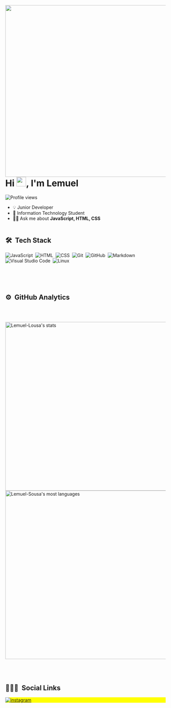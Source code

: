 <img align="right" height="540em"
src="https://raw.githubusercontent.com/gist/lemuel-sousa/4472814e0fcbb3fd45c5a6fef1773b2e/raw/4cac7c1e5cb77d0890a5c971c45378b4fce3feb8/githubcard_lemuel.svg" />

<h1 align="left">Hi <img src="https://raw.githubusercontent.com/kaueMarques/kaueMarques/master/hi.gif" width="30px">, I'm Lemuel </h1>
<p align="left"> <img src="https://komarev.com/ghpvc/?username=lemuel-sousa&color=blue" alt="Profile views" /> </p>

- 💡 Junior Developer
- 💬 Information Technology Student
- 🧑‍💻 Ask me about **JavaScript, HTML, CSS**
<br><br>

## 🛠 &nbsp;Tech Stack

![JavaScript](https://img.shields.io/badge/-JavaScript-05122A?style=flat&logo=javascript)&nbsp;
![HTML](https://img.shields.io/badge/-HTML-05122A?style=flat&logo=HTML5)&nbsp;
![CSS](https://img.shields.io/badge/-CSS-05122A?style=flat&logo=CSS3&logoColor=1572B6)&nbsp;
![Git](https://img.shields.io/badge/-Git-05122A?style=flat&logo=git)&nbsp;
![GitHub](https://img.shields.io/badge/-GitHub-05122A?style=flat&logo=github)&nbsp;
![Markdown](https://img.shields.io/badge/-Markdown-05122A?style=flat&logo=markdown)&nbsp;
![Visual Studio Code](https://img.shields.io/badge/-Visual%20Studio%20Code-05122A?style=flat&logo=visual-studio-code&logoColor=007ACC)&nbsp;
![Linux](https://img.shields.io/badge/Linux-05122A?style=flat&logo=linux)&nbsp;

<br><br><br>

## ⚙️ &nbsp;GitHub Analytics
<br><br>
<p align="left">
<img width="530em" src="https://github-readme-stats.vercel.app/api?username=lemuel-sousa&show_icons=true&theme=tokyonight" alt="Lemuel-Lousa's stats"/>
<img width="530em" src="https://github-readme-stats.vercel.app/api/top-langs/?username=lemuel-sousa&layout=compact&theme=tokyonight" alt="Lemuel-Sousa's most languages"/>
</p>

<br><br>

## 👨🏽‍🦲 &nbsp;Social Links

<p align="left" style="background:yellow">
<a href="https://instagram.com/sr.lemuk" target="_blank">
 <img align="center" src="https://img.shields.io/badge/-Lemuel-05122A?style=flat&logo=instagram" alt="instagram"/>
</a>
</p>




<!--
**lemuel-sousa/lemuel-sousa** is a ✨ _special_ ✨ repository because its `README.md` (this file) appears on your GitHub profile.

Here are some ideas to get you started:

- 🔭 I’m currently working on ...
- 🌱 I’m currently learning ...
- 👯 I’m looking to collaborate on ...
- 🤔 I’m looking for help with ...
-  Ask me about ...
- 📫 How to reach me: ...
- 😄 Pronouns: ...
- ⚡ Fun fact: ...
-->
